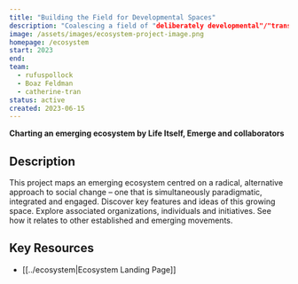 ```yaml
---
title: "Building the Field for Developmental Spaces"
description: "Coalescing a field of "deliberately developmental"/"transformative" programs, especially those focused on youth and young adults by Life Itself, the Fetzer Institute, Commonweal and Ekskaret."
image: /assets/images/ecosystem-project-image.png
homepage: /ecosystem
start: 2023
end:
team:
  - rufuspollock
  - Boaz Feldman
  - catherine-tran
status: active
created: 2023-06-15
---
```


**Charting an emerging ecosystem by Life Itself, Emerge and collaborators**

## Description

This project maps an emerging ecosystem centred on a radical, alternative approach to social change – one that is simultaneously paradigmatic, integrated and engaged. Discover key features and ideas of this growing space. Explore associated organizations, individuals and initiatives. See how it relates to other established and emerging movements.

## Key Resources

- [[../ecosystem|Ecosystem Landing Page]]




